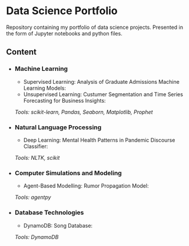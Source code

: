 # Data Science Portfolio

Repository containing my portfolio of data science projects. Presented in the form of Jupyter notebooks and python files.

## Content
- ### Machine Learning
	 - Supervised Learning: Analysis of Graduate Admissions Machine Learning Models: 
	 - Unsupervised Learning: Custumer Segmentation and Time Series Forecasting for Business Insights:

	_Tools: scikit-learn, Pandas, Seaborn, Matplotlib, Prophet_ 

- ### Natural Language Processing
	 - Deep Learning: Mental Health Patterns in Pandemic Discourse Classifier: 

	_Tools: NLTK, scikit_ 

- ### Computer Simulations and Modeling 
	 - Agent-Based Modelling: Rumor Propagation Model:

	_Tools: agentpy_ 

- ### Database Technologies
	 - DynamoDB: Song Database: 

	_Tools: DynamoDB_ 
